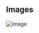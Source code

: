 ## Images

![image](https://github.com/user-attachments/assets/6480e8b2-b22e-4719-8d08-0e29e46d7e4c)
